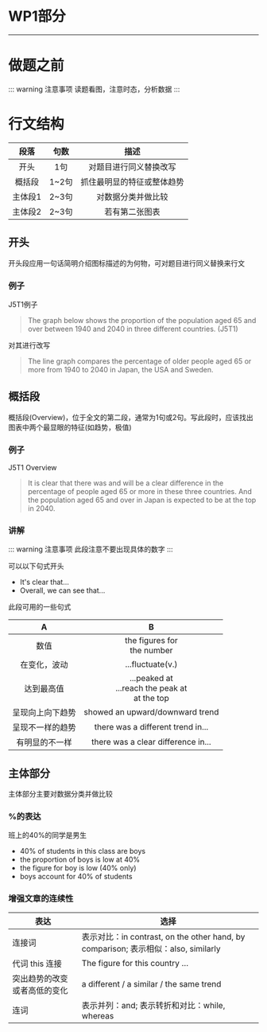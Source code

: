 #  WP1部分

------


# 做题之前

:::  warning 注意事项
读题看图，注意时态，分析数据
:::

# 行文结构

|  段落   | 句数  |            描述            |
| :-----: | :---: | :------------------------: |
|  开头   |  1句  |   对题目进行同义替换改写   |
| 概括段  | 1~2句 | 抓住最明显的特征或整体趋势 |
| 主体段1 | 2~3句 |     对数据分类并做比较     |
| 主体段2 | 2~3句 |       若有第二张图表       |

## 开头

开头段应用一句话简明介绍图标描述的为何物，可对题目进行同义替换来行文

### 例子

J5T1例子

> The graph below shows the proportion of the population aged 65 and over between 1940 and 2040 in three different countries. (J5T1)

对其进行改写

>The line graph compares the percentage of older people aged 65 or more from 1940 to 2040 in Japan, the USA and Sweden. 

## 概括段

概括段(Overview)，位于全文的第二段，通常为1句或2句。写此段时，应该找出图表中两个最显眼的特征(如趋势，极值)

### 例子

J5T1 Overview

>It is clear that there was and will be a clear difference in the percentage of people aged 65 or more in these three countries. And the population aged 65 and over in Japan is expected to be at the top in 2040.

### 讲解

:::  warning 注意事项
此段注意不要出现具体的数字
:::

可以以下句式开头
- It's clear that...
- Overall, we can see that...

此段可用的一些句式

|        A         |                           B                            |
| :--------------: | :----------------------------------------------------: |
|       数值       |            the figures for<br />the number             |
|   在变化，波动   |                    ...fluctuate(v.)                    |
|    达到最高值    | ...peaked at<br />...reach the peak at<br />at the top |
| 呈现向上向下趋势 |            showed an upward/downward trend             |
| 呈现不一样的趋势 |           there was a different trend in...            |
|  有明显的不一样  |           there was a clear difference in...           |

## 主体部分

主体部分主要对数据分类并做比较

### %的表达

班上的40%的同学是男生

- 40% of students in this class are boys
- the proportion of boys is low at 40%
- the figure for boy is low (40% only)
- boys account for 40% of students

### 增强文章的连续性

| 表达                         | 选择                                                         |
| ---------------------------- | ------------------------------------------------------------ |
| 连接词                       | 表示对比：in contrast, on the other hand, by comparison; 表示相似：also, similarly |
| 代词 this 连接               | The figure for this country …                                |
| 突出趋势的改变或者高低的变化 | a different / a similar / the same trend                     |
| 连词                         | 表示并列：and; 表示转折和对比：while, whereas                |

<CardLink></CardLink>